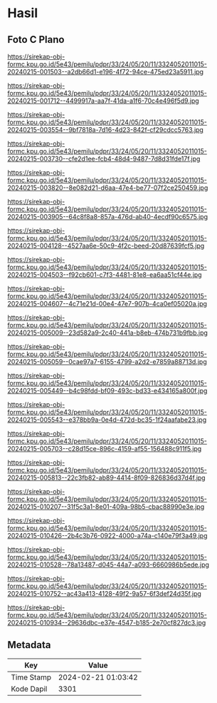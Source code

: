 # Hasil

## Foto C Plano

https://sirekap-obj-formc.kpu.go.id/5e43/pemilu/pdpr/33/24/05/20/11/3324052011015-20240215-001503--a2db66d1-e196-4f72-94ce-475ed23a5911.jpg

https://sirekap-obj-formc.kpu.go.id/5e43/pemilu/pdpr/33/24/05/20/11/3324052011015-20240215-001712--4499917a-aa7f-41da-a1f6-70c4e496f5d9.jpg

https://sirekap-obj-formc.kpu.go.id/5e43/pemilu/pdpr/33/24/05/20/11/3324052011015-20240215-003554--9bf7818a-7d16-4d23-842f-cf29cdcc5763.jpg

https://sirekap-obj-formc.kpu.go.id/5e43/pemilu/pdpr/33/24/05/20/11/3324052011015-20240215-003730--cfe2d1ee-fcb4-48d4-9487-7d8d31fde17f.jpg

https://sirekap-obj-formc.kpu.go.id/5e43/pemilu/pdpr/33/24/05/20/11/3324052011015-20240215-003820--8e082d21-d6aa-47e4-be77-07f2ce250459.jpg

https://sirekap-obj-formc.kpu.go.id/5e43/pemilu/pdpr/33/24/05/20/11/3324052011015-20240215-003905--64c8f8a8-857a-476d-ab40-4ecdf90c6575.jpg

https://sirekap-obj-formc.kpu.go.id/5e43/pemilu/pdpr/33/24/05/20/11/3324052011015-20240215-004128--4527aa6e-50c9-4f2c-beed-20d87639fcf5.jpg

https://sirekap-obj-formc.kpu.go.id/5e43/pemilu/pdpr/33/24/05/20/11/3324052011015-20240215-004503--f92cb601-c7f3-4481-81e8-ea6aa51cf44e.jpg

https://sirekap-obj-formc.kpu.go.id/5e43/pemilu/pdpr/33/24/05/20/11/3324052011015-20240215-004607--4c71e21d-00e4-47e7-907b-4ca0ef05020a.jpg

https://sirekap-obj-formc.kpu.go.id/5e43/pemilu/pdpr/33/24/05/20/11/3324052011015-20240215-005009--23d582a9-2c40-441a-b8eb-474b731b9fbb.jpg

https://sirekap-obj-formc.kpu.go.id/5e43/pemilu/pdpr/33/24/05/20/11/3324052011015-20240215-005059--0cae97a7-6155-4799-a2d2-e7859a88713d.jpg

https://sirekap-obj-formc.kpu.go.id/5e43/pemilu/pdpr/33/24/05/20/11/3324052011015-20240215-005449--b4c98fdd-bf09-493c-bd33-e434165a800f.jpg

https://sirekap-obj-formc.kpu.go.id/5e43/pemilu/pdpr/33/24/05/20/11/3324052011015-20240215-005543--e378bb9a-0e4d-472d-bc35-1f24aafabe23.jpg

https://sirekap-obj-formc.kpu.go.id/5e43/pemilu/pdpr/33/24/05/20/11/3324052011015-20240215-005703--c28d15ce-896c-4159-af55-156488c911f5.jpg

https://sirekap-obj-formc.kpu.go.id/5e43/pemilu/pdpr/33/24/05/20/11/3324052011015-20240215-005813--22c3fb82-ab89-4414-8f09-826836d37d4f.jpg

https://sirekap-obj-formc.kpu.go.id/5e43/pemilu/pdpr/33/24/05/20/11/3324052011015-20240215-010207--31f5c3a1-8e01-409a-98b5-cbac88990e3e.jpg

https://sirekap-obj-formc.kpu.go.id/5e43/pemilu/pdpr/33/24/05/20/11/3324052011015-20240215-010426--2b4c3b76-0922-4000-a74a-c140e79f3a49.jpg

https://sirekap-obj-formc.kpu.go.id/5e43/pemilu/pdpr/33/24/05/20/11/3324052011015-20240215-010528--78a13487-d045-44a7-a093-6660986b5ede.jpg

https://sirekap-obj-formc.kpu.go.id/5e43/pemilu/pdpr/33/24/05/20/11/3324052011015-20240215-010752--ac43a413-4128-49f2-9a57-6f3def24d35f.jpg

https://sirekap-obj-formc.kpu.go.id/5e43/pemilu/pdpr/33/24/05/20/11/3324052011015-20240215-010934--29636dbc-e37e-4547-b185-2e70cf827dc3.jpg


## Metadata

| Key        | Value               |
| ---------- | ------------------- |
| Time Stamp | 2024-02-21 01:03:42 |
| Kode Dapil | 3301                |



